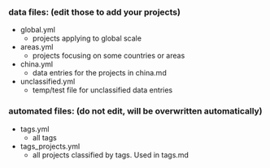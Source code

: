 ### data files: (edit those to add your projects)
* global.yml
  * projects applying to global scale
* areas.yml
  * projects focusing on some countries or areas
* china.yml
  * data entries for the projects in china.md
* unclassified.yml
  * temp/test file for unclassified data entries
  
### automated files: (do not edit, will be overwritten automatically)
* tags.yml
  * all tags
* tags_projects.yml
  * all projects classified by tags. Used in tags.md
